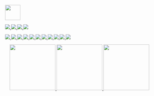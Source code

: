 <!-- # AlNao.it -->
 <p>
   <a href="https://www.alnao.it/">
      <img src="https://www.alnao.it/wordpress/wp-content/uploads/2023/02/alnaoItlogo-1.png" height="50px" />
   </a>
 </p>
 <p>
      <a href="https://www.alnao.it/">
        <img src="https://img.shields.io/badge/build%20with-%E2%9D%A4%EF%B8%8F-red?style=plastic"   />
        <img src="https://img.shields.io/badge/build%20by-developer%3C/%3E-red?style=plastic" />
      <a/>
      <a href="mailto:alnao@alnao.it">
	<img src="https://img.shields.io/badge/Mail-alnao@alnao.it-blue?style=plastic" />
      </a>
      <a href="https://www.linkedin.com/in/alberto-nao-31818a83/" rel="nofollow" target="_blank">
        <img src="https://img.shields.io/badge/-LinkedIn-blue?style=plastic&logo=Linkedin&logoColor=white"   />
      </a>
</p>
  <!--badge see https://dev.to/envoy_/150-badges-for-github-pnk -->
<p>
      <a href="https://www.alnao.it/wordpress/aws/">
        <img src="https://img.shields.io/badge/AWS-%23FF9900?style=plastic&logo=AmazonAWS&logoColor=black"/>
        <img src="https://img.shields.io/badge/Python-3766AB?style=plastic&logo=Python&logoColor=white"/>
      </a>
      <a href="https://www.alnao.it/wordpress/debian/">
        <img src="https://img.shields.io/badge/-Linux-6C6694.svg?logo=linux&style=plastic&logoColor=black">
        <img src="https://img.shields.io/badge/Debian-A81D33?style=plastic&logo=debian&logoColor=white"/>
      </a>
      <a href="https://www.alnao.it/wordpress/javaee/">
        <img src="https://img.shields.io/badge/Java-ED8B00?style=plastic&logo=java&logoColor=white"/>
        <img src="https://img.shields.io/badge/SpringBoot-6DB33F?style=plastic&logo=SpringBoot&logoColor=white" />
      </a>
      <a href="https://www.alnao.it/wordpress/wordpress/">
        <img src="https://img.shields.io/badge/Wordpress-21759B?style=plastic&logo=wordpress&logoColor=white" />
      </a>
      <a href="https://www.alnao.it/wordpress/css3/">
        <img src="https://img.shields.io/badge/CSS-239120?&style=plastic&logo=css3&logoColor=white" />
      </a>
      <a href="https://www.alnao.it/wordpress/bootstrap/">
        <img src="https://img.shields.io/badge/Bootstrap-563D7C?style=plastic&logo=bootstrap&logoColor=white" />
      </a>
      <a href="https://www.alnao.it/wordpress/angular/">
        <img src="https://img.shields.io/badge/Angular-DD0031?style=plastic&logo=angular&logoColor=white" />
      </a>
      <a href="https://www.alnao.it/wordpress/ionicngrx/">
        <img src="https://img.shields.io/badge/Ionic-3880FF?style=plastic&logo=ionic&logoColor=white" />
      </a>
    </p>
<p>
    <a href="https://www.credly.com/users/alberto-nao/badges" target="_blank" rel="nofollow" style="display:inline;margin-left:15px;">
      <img src="https://www.alnao.it/wordpress/wp-content/uploads/2023/02/AWS_cert_pra.png" style="height:150px;">
      <img src="https://d1.awsstatic.com/training-and-certification/icons/training-badges/aws-training-badge-serverless-technology.a0d2d10c665985544d91af81aaf362e9d31a9116.png" style="height:150px;">
      <img src="https://images.credly.com/size/340x340/images/2784d0d8-327c-406f-971e-9f0e15097003/image.png" style="height:150px;">
    </a>
 </p>
